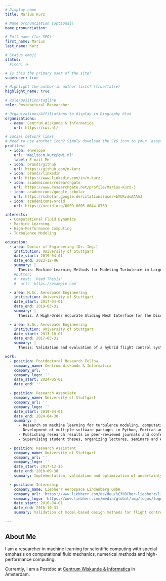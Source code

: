 ```yaml
---
# Display name
title: Marius Kurz

# Name pronunciation (optional)
name_pronunciation: 

# Full name (for SEO)
first_name: Marius
last_name: Kurz

# Status emoji
status:
  #icon: ☕️

# Is this the primary user of the site?
superuser: true

# Highlight the author in author lists? (true/false)
highlight_name: true

# Role/position/tagline
role: Postdoctoral Researcher

# Organizations/Affiliations to display in Biography blox
organizations:
  - name: Centrum Wiskunde & Informatica
    url: https://cwi.nl/

# Social network links
# Need to use another icon? Simply download the SVG icon to your `assets/media/icons/` folder.
profiles:
  - icon: envelope
    url: 'mailto:m.kurz@cwi.nl'
    label: E-mail Me
  - icon: brands/github
    url: https://github.com/m-kurz
  - icon: brands/linkedin
    url: https://www.linkedin.com/in/m-kurz
  - icon: academicons/researchgate
    url: https://www.researchgate.net/profile/Marius-Kurz-3
  - icon: academicons/google-scholar
    url: https://scholar.google.de/citations?user=bVURvdsAAAAJ
  - icon: academicons/orcid
    url: https://orcid.org/0009-0005-0844-0769

interests:
  - Computational Fluid Dynamics
  - Machine Learning
  - High-Performance Computing
  - Turbulence Modeling

education:
  - area: Doctor of Engineering (Dr.-Ing.)
    institution: University of Stuttgart
    date_start: 2019-04-01
    date_end: 2023-12-06
    summary: |
      Thesis: Machine Learning Methods for Modeling Turbulence in Large Eddy Simulations
    #button:
    #  text: 'Read Thesis'
    #  url: 'https://example.com'

  - area: M.Sc. Aerospace Engineering
    institution: University of Stuttgart
    date_start: 2017-04-01
    date_end: 2019-03-31
    summary: |
      Thesis: A High-Order Accurate Sliding Mesh Interface for the Discontinuous Galerkin Solver FLEXI

  - area: B.Sc. Aerospace Engineering
    institution: University of Stuttgart
    date_start: 2013-10-01
    date_end: 2017-03-31
    summary: |
      Thesis: Validation and evaluation of a hybrid flight control system with regard to the avoidance of force fight

work:
  - position: Postdoctoral Research Fellow
    company_name: Centrum Wiskunde & Informatica
    company_url: ''
    company_logo: ''
    date_start: 2024-05-01
    date_end: ''

  - position: Research Associate
    company_name: University of Stuttgart
    company_url: ''
    company_logo: ''
    date_start: 2019-04-01
    date_end: 2024-04-30
    summary: |
      - Research on machine learning for turbulence modeling, computational fluid dynamics and high-performance computing
      - Development of multiple software packages in Python, Fortran and C++
      - Publishing research results in peer-reviewed journals and conferences
      - Supervising student theses, organizing lectures, seminars and exams

  - position: Research Assistant
    company_name: University of Stuttgart
    company_url: ''
    company_logo: ''
    date_start: 2017-12-15
    date_end: 2018-09-30
    summary: Implementation, validation and optimization of uncertainty quantification methods in the flow solver FLEXI

  - position: Internship
    company_name: Liebherr Aerospace Lindenberg GmbH
    company_url: 'https://www.liebherr.com/de/deu/%C3%BCber-liebherr/liebherr-weltweit/deutschland/lindenberg/aerospace-lindenberg.html'
    company_logo: 'https://www.liebherr.com/media/global/img/logos/logo_ci_liebherr_fl.svg'
    date_start: 2016-04-01
    date_end: 2016-10-31
    summary: Validation of model-based design methods for flight controllers in MATLAB/Simulink

---
```


## About Me
I am a researcher in machine learning for scientific computing with special emphasis on computational fluid mechanics, numerical methods and high-performance computing.

Currently, I am a Postdoc at [Centrum Wiskunde & Informatica](https://cwi.nl) in Amsterdam.
